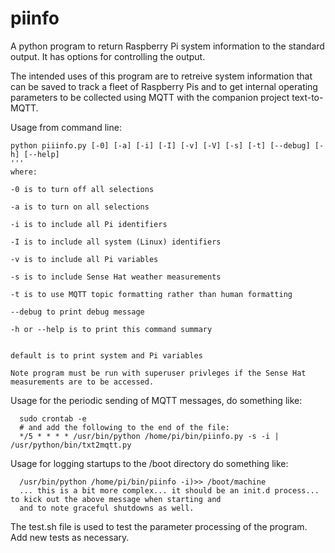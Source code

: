 # piinfo
A python program to return Raspberry Pi system information to the standard output. It has
options for controlling the output.

The intended uses of this program are to retreive system information that can be saved
to track a fleet of Raspberry Pis and to get internal operating parameters to be collected using MQTT with the companion project text-to-MQTT.

Usage from command line:
```
python piiinfo.py [-0] [-a] [-i] [-I] [-v] [-V] [-s] [-t] [--debug] [-h] [--help]
'''
where:

-0 is to turn off all selections

-a is to turn on all selections

-i is to include all Pi identifiers

-I is to include all system (Linux) identifiers

-v is to include all Pi variables

-s is to include Sense Hat weather measurements

-t is to use MQTT topic formatting rather than human formatting

--debug to print debug message

-h or --help is to print this command summary


default is to print system and Pi variables

Note program must be run with superuser privleges if the Sense Hat measurements are to be accessed.
```
  
Usage for the periodic sending of MQTT messages, do something like:
```
  sudo crontab -e
  # and add the following to the end of the file:
  */5 * * * * /usr/bin/python /home/pi/bin/piinfo.py -s -i | /usr/python/bin/txt2mqtt.py
```
  
Usage for logging startups to the /boot directory do something like:
```
  /usr/bin/python /home/pi/bin/piinfo -i)>> /boot/machine
  ... this is a bit more complex... it should be an init.d process... to kick out the above message when starting and
  and to note graceful shutdowns as well.
```
  
The test.sh file is used to test the parameter processing of the program. Add new tests as necessary.

